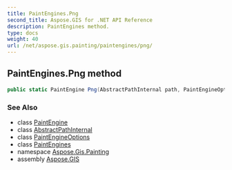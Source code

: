 ```yaml
---
title: PaintEngines.Png
second_title: Aspose.GIS for .NET API Reference
description: PaintEngines method. 
type: docs
weight: 40
url: /net/aspose.gis.painting/paintengines/png/
---
```

## PaintEngines.Png method

```csharp
public static PaintEngine Png(AbstractPathInternal path, PaintEngineOptions options)
```

### See Also

* class [PaintEngine](../../paintengine/)
* class [AbstractPathInternal](../../../aspose.gis.common/abstractpathinternal/)
* class [PaintEngineOptions](../../paintengineoptions/)
* class [PaintEngines](../)
* namespace [Aspose.Gis.Painting](../../paintengines/)
* assembly [Aspose.GIS](../../../)


